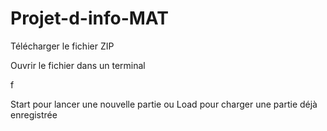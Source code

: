 # Projet-d-info-MAT

Télécharger le fichier ZIP

Ouvrir le fichier dans un terminal

f


Start pour lancer une nouvelle partie ou Load pour charger une partie déjà enregistrée
